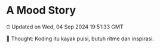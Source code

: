 # A Mood Story

⏰ Updated on Wed, 04 Sep 2024 19:51:33 GMT

💭 Thought: Koding itu kayak puisi, butuh ritme dan inspirasi.


